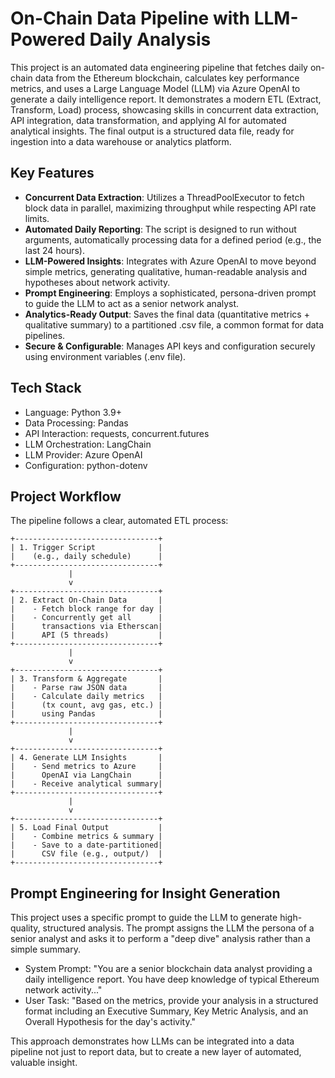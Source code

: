 # On-Chain Data Pipeline with LLM-Powered Daily Analysis

This project is an automated data engineering pipeline that fetches daily on-chain data from the Ethereum blockchain, calculates key performance metrics, and uses a Large Language Model (LLM) via Azure OpenAI to generate a daily intelligence report.
It demonstrates a modern ETL (Extract, Transform, Load) process, showcasing skills in concurrent data extraction, API integration, data transformation, and applying AI for automated analytical insights. The final output is a structured data file, ready for ingestion into a data warehouse or analytics platform.

## Key Features
- **Concurrent Data Extraction**: Utilizes a ThreadPoolExecutor to fetch block data in parallel, maximizing throughput while respecting API rate limits.
- **Automated Daily Reporting**: The script is designed to run without arguments, automatically processing data for a defined period (e.g., the last 24 hours).
- **LLM-Powered Insights**: Integrates with Azure OpenAI to move beyond simple metrics, generating qualitative, human-readable analysis and hypotheses about network activity.
- **Prompt Engineering**: Employs a sophisticated, persona-driven prompt to guide the LLM to act as a senior network analyst.
- **Analytics-Ready Output**: Saves the final data (quantitative metrics + qualitative summary) to a partitioned .csv file, a common format for data pipelines.
- **Secure & Configurable**: Manages API keys and configuration securely using environment variables (.env file).

## Tech Stack
- Language: Python 3.9+
- Data Processing: Pandas
- API Interaction: requests, concurrent.futures
- LLM Orchestration: LangChain
- LLM Provider: Azure OpenAI
- Configuration: python-dotenv

## Project Workflow
The pipeline follows a clear, automated ETL process:
```text
+--------------------------------+
| 1. Trigger Script              |
|    (e.g., daily schedule)      |
+--------------------------------+
             |
             v
+--------------------------------+
| 2. Extract On-Chain Data       |
|    - Fetch block range for day |
|    - Concurrently get all      |
|      transactions via Etherscan|
|      API (5 threads)           |
+--------------------------------+
             |
             v
+--------------------------------+
| 3. Transform & Aggregate       |
|    - Parse raw JSON data       |
|    - Calculate daily metrics   |
|      (tx count, avg gas, etc.) |
|      using Pandas              |
+--------------------------------+
             |
             v
+--------------------------------+
| 4. Generate LLM Insights       |
|    - Send metrics to Azure     |
|      OpenAI via LangChain      |
|    - Receive analytical summary|
+--------------------------------+
             |
             v
+--------------------------------+
| 5. Load Final Output           |
|    - Combine metrics & summary |
|    - Save to a date-partitioned|
|      CSV file (e.g., output/)  |
+--------------------------------+
```

## Prompt Engineering for Insight Generation
This project uses a specific prompt to guide the LLM to generate high-quality, structured analysis. The prompt assigns the LLM the persona of a senior analyst and asks it to perform a "deep dive" analysis rather than a simple summary.
- System Prompt: "You are a senior blockchain data analyst providing a daily intelligence report. You have deep knowledge of typical Ethereum network activity..."
- User Task: "Based on the metrics, provide your analysis in a structured format including an Executive Summary, Key Metric Analysis, and an Overall Hypothesis for the day's activity."

This approach demonstrates how LLMs can be integrated into a data pipeline not just to report data, but to create a new layer of automated, valuable insight.
